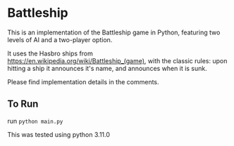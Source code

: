 # Battleship
This is an implementation of the Battleship game in Python, featuring two levels of AI and a two-player option. 

It uses the Hasbro ships from https://en.wikipedia.org/wiki/Battleship_(game), with the classic rules: upon hitting a ship it announces it's name, and announces when it is sunk. 

Please find implementation details in the comments.

## To Run
run ```python main.py``` 

This was tested using python 3.11.0
